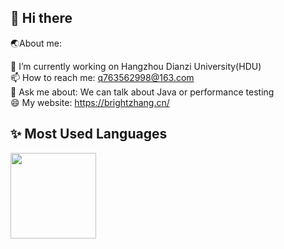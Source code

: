 ## 👋 Hi there 

🌏About me:
<!--
**q763562998/q763562998** is a ✨ _special_ ✨ repository because its `README.md` (this file) appears on your GitHub profile.

Here are some ideas to get you started:

- 
- 🌱 I’m currently learning ...
- 👯 I’m looking to collaborate on ...
- 🤔 I’m looking for help with ...
- 💬 Ask me about ...
- 
- 😄 Pronouns: ...https://brightzhang.cn/
- ⚡ Fun fact: ...
-->
🔭 I’m currently working on Hangzhou Dianzi University(HDU)<br>
📫 How to reach me: q763562998@163.com<br>
💬 Ask me about: We can talk about Java or performance testing<br>
😄 My website: https://brightzhang.cn/<br>


## ✨ Most Used Languages

<img align="" height="137px" src="https://github-readme-stats.vercel.app/api/top-langs/?username=q763562998&hide_title=true&hide_border=true&layout=compact&bg_color=0,73FA79,73FDFF,D783FF&theme=graywhite&locale=cn" />

